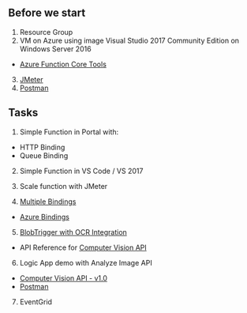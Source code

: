 ## Before we start
1) Resource Group
2) VM on Azure using image Visual Studio 2017 Community Edition on Windows Server 2016
* [Azure Function Core Tools](https://docs.microsoft.com/en-us/azure/azure-functions/functions-run-local)
3) [JMeter](https://jmeter.apache.org/)
4) [Postman](https://www.getpostman.com/)

## Tasks
1) Simple Function in Portal with:
* HTTP Binding
* Queue Binding

2) Simple Function in VS Code / VS 2017

3) Scale function with JMeter

4) [Multiple Bindings](https://github.com/mifurm/serverlessWorkshop/blob/master/fun01_multipleOutputBindings.csx)
* [Azure Bindings](https://docs.microsoft.com/en-us/azure/azure-functions/functions-triggers-bindings) 

5) [BlobTrigger with OCR Integration](https://github.com/mifurm/serverlessWorkshop/blob/master/fun02_blobTriggerWithOCRIntegration.csx)
* API Reference for [Computer Vision API](https://westeurope.dev.cognitive.microsoft.com/docs/services/56f91f2d778daf23d8ec6739/operations/56f91f2e778daf14a499e1fc)

6) Logic App demo with Analyze Image API
* [Computer Vision API - v1.0](https://westeurope.dev.cognitive.microsoft.com/docs/services/56f91f2d778daf23d8ec6739/operations/56f91f2e778daf14a499e1fa)
* [Postman](https://www.getpostman.com/)

7) EventGrid
